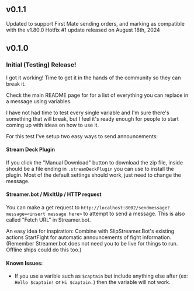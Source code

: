 ## v0.1.1

Updated to support First Mate sending orders, and marking as compatible with the v1.80.0 Hotfix #1 update released on August 18th, 2024

## v0.1.0

### Initial (Testing) Release!

I got it working! Time to get it in the hands of the community so they can break it.

Check the main README page for for a list of everything you can replace in a message using variables.

I have not had time to test every single variable and I'm sure there's something that will break, but I feel it's ready enough for people to start coming up with ideas on how to use it.

For this test I've setup two easy ways to send announcements:

#### Stream Deck Plugin

If you click the "Manual Download" button to download the zip file, inside should be a file ending in `.streamDeckPlugin` you can use to install the plugin. Most of the default settings should work, just need to change the message.

#### Streamer.bot / MixItUp / HTTP request

You can make a get request to `http://localhost:8002/sendmessage?message=<insert message here>` to attempt to send a message. This is also called "Fetch URL" in Streamer.bot.

An easy idea for inspiration: Combine with SlipStreamer.Bot's existing actions StartFight for automatic announcements of fight information. (Remember Streamer.bot does not need you to be live for things to run. Offline ships could do this too.)

#### Known Issues:
- If you use a varible such as `$captain` but include anything else after (ex: `Hello $captain!` or `Hi $captain.`) then the variable will not work.